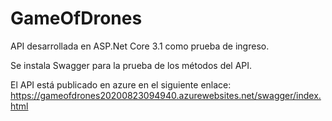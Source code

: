 # GameOfDrones
API desarrollada en ASP.Net Core 3.1 como prueba de ingreso.

Se instala Swagger para la prueba de los métodos del API.

El API está publicado en azure en el siguiente enlace:
https://gameofdrones20200823094940.azurewebsites.net/swagger/index.html

